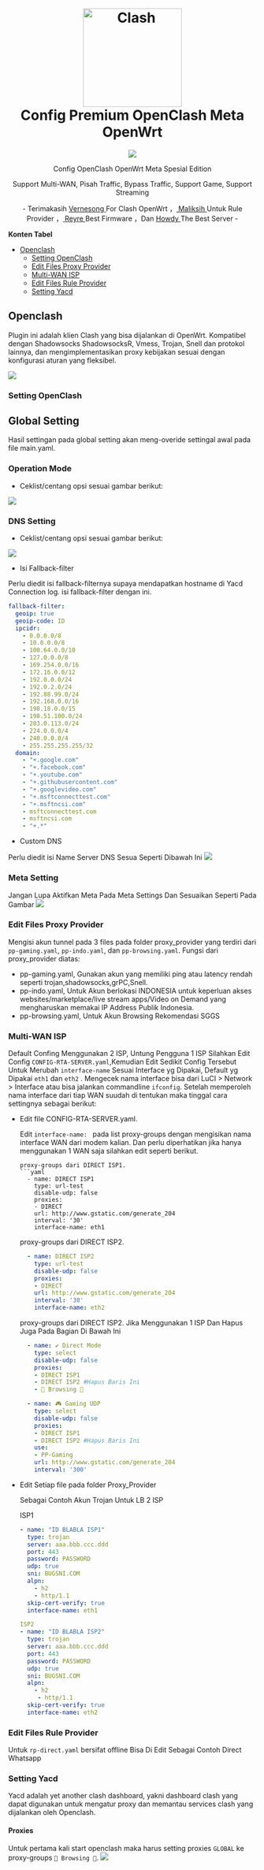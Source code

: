 
<h1 align="center">
  <img src="https://raw.githubusercontent.com/MetaCubeX/Clash.Meta/Meta/Meta.png" alt="Clash" width="200">
  <br>Config Premium OpenClash Meta OpenWrt<br>

</h1>

  <p align="center">
  <a target="_blank" href="https://github.com/rizkisquadpants/OpenClash/archive/refs/heads/main.zip">
    <img src="https://img.shields.io/github/v/release/rizkisquadpants/OpenClash?style=for-the-badge&label=Download">
  </a>
  </p>
  

<p align="center">
Config OpenClash OpenWrt Meta Spesial Edition
</p>
<p align="center">
Support Multi-WAN, Pisah Traffic, Bypass Traffic, Support Game, Support Streaming
</p>
<p align="center">
- Terimakasih <a href="https://github.com/vernesong/OpenClash" target="_blank"> Vernesong </a> For Clash OpenWrt ，<a href="https://github.com/malikshi" target="_blank"> Maliksih </a> Untuk Rule Provider ，<a href="https://www.facebook.com/r3yr3" target="_blank"> Reyre </a>Best Firmware  ，Dan <a href="https://howdy.id/" target="_blank"> Howdy </a>The Best Server -
</p>

**Konten Tabel**
  
  - [Openclash](#openclash)
    - [Setting OpenClash](#global-setting)
    - [Edit Files Proxy Provider](#edit-files-proxy-provider)
    - [Multi-WAN ISP](#multi-wan-isp)
    - [Edit Files Rule Provider](#edit-files-rule-provider)
    - [Setting Yacd](#setting-yacd)


## Openclash

Plugin ini adalah klien Clash yang bisa dijalankan di OpenWrt. Kompatibel dengan Shadowsocks ShadowsocksR, Vmess, Trojan, Snell dan protokol lainnya, dan mengimplementasikan proxy kebijakan sesuai dengan konfigurasi aturan yang fleksibel.

 <img src="https://raw.githubusercontent.com/rizkisquadpants/ClashMeta/main/assets/Main.png">

### Setting OpenClash

## Global Setting

Hasil settingan pada global setting akan meng-overide settingal awal pada file main.yaml.

### Operation Mode

* Ceklist/centang opsi sesuai gambar berikut:

<img src="https://raw.githubusercontent.com/rizkisquadpants/ClashMeta/main/assets/Opration.PNG" border="0">


### DNS Setting

* Ceklist/centang opsi sesuai gambar berikut:

<img src="https://raw.githubusercontent.com/rizkisquadpants/ClashMeta/main/assets/DNS.PNG" border="0">

* Isi Fallback-filter

Perlu diedit isi fallback-filternya supaya mendapatkan hostname di Yacd Connection log. isi fallback-filter dengan ini.

```yaml
fallback-filter:
  geoip: true
  geoip-code: ID
  ipcidr:
    - 0.0.0.0/8
    - 10.0.0.0/8
    - 100.64.0.0/10
    - 127.0.0.0/8
    - 169.254.0.0/16
    - 172.16.0.0/12
    - 192.0.0.0/24
    - 192.0.2.0/24
    - 192.88.99.0/24
    - 192.168.0.0/16
    - 198.18.0.0/15
    - 198.51.100.0/24
    - 203.0.113.0/24
    - 224.0.0.0/4
    - 240.0.0.0/4
    - 255.255.255.255/32
  domain:
    - "+.google.com"
    - "+.facebook.com"
    - "+.youtube.com"
    - "+.githubusercontent.com"
    - "+.googlevideo.com"
    - "+.msftconnecttest.com"
    - "+.msftncsi.com"
    - msftconnecttest.com
    - msftncsi.com
    - "+.*"
```
* Custom DNS

Perlu diedit isi Name Server DNS Sesua Seperti Dibawah Ini
<img src="https://raw.githubusercontent.com/rizkisquadpants/ClashMeta/main/assets/CustomDNS.png" border="0">


### Meta Setting

Jangan Lupa Aktifkan Meta Pada Meta Settings Dan Sesuaikan Seperti Pada Gambar
<img src="https://raw.githubusercontent.com/rizkisquadpants/ClashMeta/main/assets/Meta.png" border="0">

### Edit Files Proxy Provider


Mengisi akun tunnel pada 3 files pada folder proxy_provider yang terdiri dari `pp-gaming.yaml`, `pp-indo.yaml`, dan `pp-browsing.yaml`.
Fungsi dari proxy_provider diatas:
* pp-gaming.yaml, Gunakan akun yang memiliki ping atau latency rendah seperti trojan,shadowsocks,grPC,Snell.
* pp-indo.yaml, Untuk Akun berlokasi INDONESIA untuk keperluan akses websites/marketplace/live stream apps/Video on Demand yang mengharuskan memakai IP Address Publik Indonesia.
* pp-browsing.yaml, Untuk Akun Browsing Rekomendasi SGGS


### Multi-WAN ISP

Default Confing Menggunakan 2 ISP, Untung Pengguna 1 ISP Silahkan Edit Config `CONFIG-RTA-SERVER.yaml`,Kemudian Edit Sedikit Config Tersebut Untuk Merubah `interface-name` Sesuai Interface yg Dipakai, Default yg Dipakai `eth1` dan `eth2` . Mengecek nama interface bisa dari LuCI > Network > Interface atau bisa jalankan commandline `ifconfig`.
Setelah memperoleh nama interface dari tiap WAN suudah di tentukan maka tinggal cara settingnya sebagai berikut:
* Edit file CONFIG-RTA-SERVER.yaml.

    Edit `interface-name: ` pada list proxy-groups dengan mengisikan nama interface WAN dari modem kalian. Dan perlu diperhatikan jika hanya menggunakan 1 WAN saja silahkan edit seperti berikut.
    
    ```
    proxy-groups dari DIRECT ISP1.
    ```yaml
      - name: DIRECT ISP1
        type: url-test
        disable-udp: false
        proxies:
        - DIRECT
        url: http://www.gstatic.com/generate_204
        interval: '30'
        interface-name: eth1
    ```
    proxy-groups dari DIRECT ISP2.
    ```yaml
      - name: DIRECT ISP2
        type: url-test
        disable-udp: false
        proxies:
        - DIRECT
        url: http://www.gstatic.com/generate_204
        interval: '30'
        interface-name: eth2
    ```
	
	proxy-groups dari DIRECT ISP2. Jika Menggunakan 1 ISP Dan Hapus Juga Pada Bagian Di Bawah Ini
	
	```yaml
      - name: ✔️ Direct Mode
		type: select
		disable-udp: false
		proxies:
		- DIRECT ISP1
		- DIRECT ISP2 #Hapus Baris Ini
		- 🔰 Browsing 🔰
    ```
	```yaml
	  - name: 🎮 Gaming UDP
		type: select
		disable-udp: false
		proxies:
		- DIRECT ISP1
		- DIRECT ISP2 #Hapus Baris Ini
		use:
		- PP-Gaming
		url: http://www.gstatic.com/generate_204
		interval: '300'
	```

* Edit Setiap file pada folder Proxy_Provider

    Sebagai Contoh Akun Trojan Untuk LB 2 ISP
    
    ISP1
    ```yaml
    - name: "ID BLABLA ISP1"
      type: trojan
      server: aaa.bbb.ccc.ddd
      port: 443
      password: PASSWORD
      udp: true
      sni: BUGSNI.COM
      alpn:
        - h2
        - http/1.1
      skip-cert-verify: true
      interface-name: eth1
    
	ISP2
    - name: "ID BLABLA ISP2"
      type: trojan
      server: aaa.bbb.ccc.ddd
      port: 443
      password: PASSWORD
      udp: true
      sni: BUGSNI.COM
      alpn:
        - h2
         - http/1.1
      skip-cert-verify: true
      interface-name: eth2
    ```

### Edit Files Rule Provider

Untuk `rp-direct.yaml` bersifat offline Bisa Di Edit Sebagai Contoh Direct Whatsapp


### Setting Yacd

Yacd adalah yet another clash dashboard, yakni dashboard clash yang dapat digunakan untuk mengatur proxy dan memantau services clash yang dijalankan oleh Openclash.

#### Proxies

Untuk pertama kali start openclash maka harus setting proxies `GLOBAL` ke proxy-groups `🔰 Browsing 🔰`.
 <img src="https://raw.githubusercontent.com/rizkisquadpants/ClashMeta/main/assets/Yacd.png">
